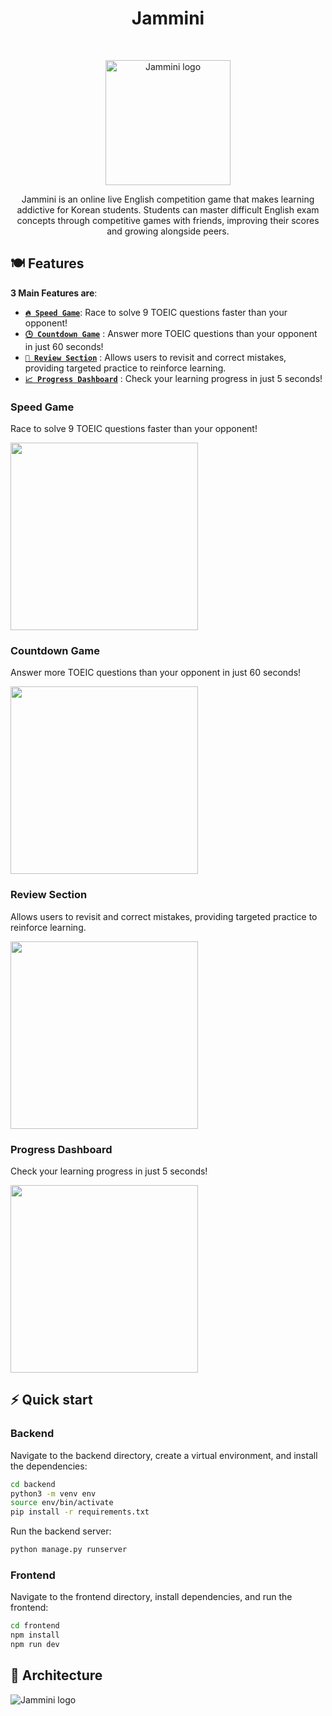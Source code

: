 <h1 align="center"> Jammini </h1><br>
<p align="center">
    <img width="200" alt="Jammini logo" src="https://github.com/user-attachments/assets/c7e905e4-199a-495c-b10b-9ab7fe10a606">
</p>

<p align="center"> 
Jammini is an online live English competition game that makes learning addictive for Korean students. Students can master difficult English exam concepts through competitive games with friends, improving their scores and growing alongside peers.
</p>

## 🍽️ Features

**3 Main Features are**:

* [**`️‍🔥 Speed Game`**](#feature1): Race to solve 9 TOEIC questions faster than your opponent!
* [**`🕒 Countdown Game`**](#feature2) : Answer more TOEIC questions than your opponent in just 60 seconds!
* [**`📝 Review Section`**](#feature3) : Allows users to revisit and correct mistakes, providing targeted practice to reinforce learning.
* [**`📈 Progress Dashboard`**](#feature4) : Check your learning progress in just 5 seconds!

<h3 id="feature1">Speed Game</h3>
Race to solve 9 TOEIC questions faster than your opponent!
<p>
  <img width="300" src="https://github.com/user-attachments/assets/5cf665e9-6e12-42dd-a331-50bf0b13c1ca" />
</p>

<h3 id="feature2">Countdown Game</h3>
Answer more TOEIC questions than your opponent in just 60 seconds!
<p>
  <img width="300" src="https://github.com/user-attachments/assets/f5c4047c-9699-468e-b630-4f61781dbb36" />
</p>

<h3 id="feature3">Review Section</h3>
Allows users to revisit and correct mistakes, providing targeted practice to reinforce learning.
<p>
  <img width="300" src="https://github.com/user-attachments/assets/5c1b9a27-9907-432b-b3a3-3680c840730d" />
</p>

<h3 id="feature4">Progress Dashboard</h3>
Check your learning progress in just 5 seconds!
<p>
  <img width="300" src="https://github.com/user-attachments/assets/a87d822f-971a-48ec-a85d-90edddb69487" />
</p>

## ⚡️ Quick start

### Backend

Navigate to the backend directory, create a virtual environment, and install the dependencies:

```bash
cd backend
python3 -m venv env
source env/bin/activate
pip install -r requirements.txt
```

Run the backend server:

```bash
python manage.py runserver
```

### Frontend

Navigate to the frontend directory, install dependencies, and run the frontend:

```bash
cd frontend
npm install
npm run dev
```

## 🧱 Architecture
<img alt="Jammini logo" src="https://github.com/user-attachments/assets/f6883d4a-af4b-4eb8-b3d8-2f9f596cb572">


<br />
<br />